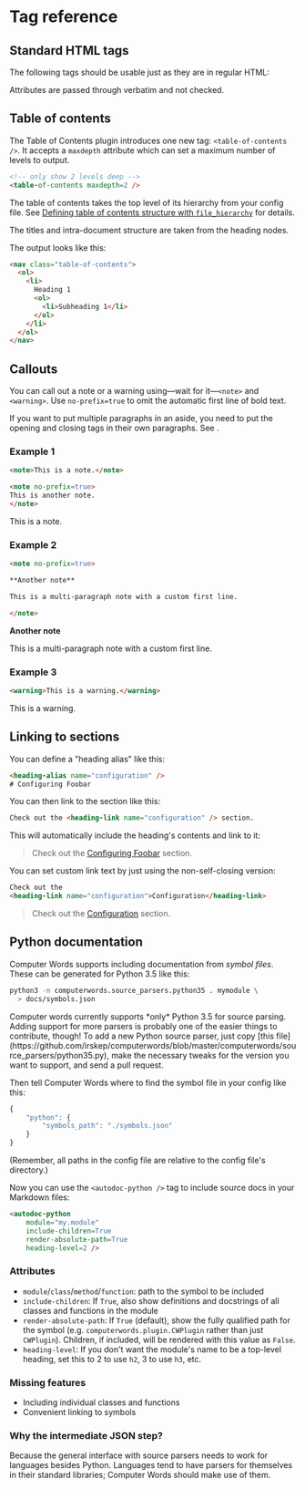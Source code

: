 # Tag reference

## Standard HTML tags

The following tags should be usable just as they are in regular HTML:

<html-enumerate-all-tags />

Attributes are passed through verbatim and not checked.

## Table of contents

The Table of Contents plugin introduces one new tag: `<table-of-contents />`.
It accepts a `maxdepth` attribute which can set a maximum number of levels
to output.

```html
<!-- only show 2 levels deep -->
<table-of-contents maxdepth=2 />
```

The table of contents takes the top level of its hierarchy from your config
file. See
[Defining table of contents structure with `file_hierarchy`](configuration.html#Defining-table-of-contents-structure-with-file_hierarchy)
for details.

The titles and intra-document structure are taken from the heading nodes.

The output looks like this:

```html
<nav class="table-of-contents">
  <ol>
    <li>
      Heading 1
      <ol>
        <li>Subheading 1</li>
      </ol>
    </li>
  </ol>
</nav>
```

## Callouts

You can call out a note or a warning using—wait for it—`<note>` and
`<warning>`. Use `no-prefix=true` to omit the automatic first line of bold
text.

<warning>If you want to put multiple paragraphs in an aside, you need to put
the opening and closing tags in their own paragraphs. See
<heading-link name="parser-bugs" />.
</warning>

### Example 1

```html
<note>This is a note.</note>

<note no-prefix=true>
This is another note.
</note>
```

<note>This is a note.</note>

### Example 2

```html
<note no-prefix=true>

**Another note**

This is a multi-paragraph note with a custom first line.

</note>
```

<note no-prefix=true>

**Another note**

This is a multi-paragraph note with a custom first line.

</note>

### Example 3

```html
<warning>This is a warning.</warning>
```

<warning>This is a warning.</warning>

## Linking to sections

You can define a "heading alias" like this:

```html
<heading-alias name="configuration" />
# Configuring Foobar
```

You can then link to the section like this:

```html
Check out the <heading-link name="configuration" /> section.
```

This will automatically include the heading's contents and link to it:

> Check out the [Configuring Foobar](#not-a-real-link) section.

You can set custom link text by just using the non-self-closing version:

```html
Check out the
<heading-link name="configuration">Configuration</heading-link>
```

> Check out the [Configuration](#not-a-real-link) section.

## Python documentation

Computer Words supports including documentation from *symbol files*. These
can be generated for Python 3.5 like this:

```sh
python3 -m computerwords.source_parsers.python35 . mymodule \
  > docs/symbols.json
```

<note>
Computer words currently supports *only* Python 3.5 for source parsing. Adding
support for more parsers is probably one of the easier things to contribute,
though! To add a new Python source parser, just copy
[this file](https://github.com/irskep/computerwords/blob/master/computerwords/source_parsers/python35.py),
make the necessary tweaks for the version you want to support, and send a
pull request.
</note>

Then tell Computer Words where to find the symbol file in your config like
this:

```js
{
    "python": {
        "symbols_path": "./symbols.json"
    }
}
```

(Remember, all paths in the config file are relative to the config file's
directory.)

Now you can use the `<autodoc-python />` tag to include source docs in your
Markdown files:

```html
<autodoc-python 
    module="my.module"
    include-children=True
    render-absolute-path=True
    heading-level=2 />
```

### Attributes

* `module`/`class`/`method`/`function`: path to the symbol to be included
* `include-children`: If `True`, also show definitions and docstrings of all
  classes and functions in the module
* `render-absolute-path`: If `True` (default), show the fully qualified path
  for the symbol (e.g. `computerwords.plugin.CWPlugin` rather than just
  `CWPlugin`). Children, if included, will be rendered with this value as
  `False`.
* `heading-level`: If you don't want the module's name to be a top-level
  heading, set this to 2 to use `h2`, 3 to use `h3`, etc.

### Missing features

* Including individual classes and functions
* Convenient linking to symbols

### Why the intermediate JSON step?

Because the general interface with source parsers needs to work for languages
besides Python. Languages tend to have parsers for themselves in their standard
libraries; Computer Words should make use of them.
